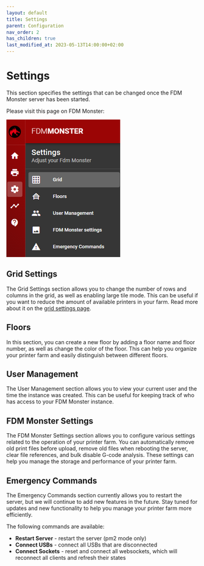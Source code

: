 ```yaml
---
layout: default
title: Settings
parent: Configuration
nav_order: 2
has_children: true
last_modified_at: 2023-05-13T14:00:00+02:00
---
```


# Settings

This section specifies the settings that can be changed once the FDM Monster server has been started.

Please visit this page on FDM Monster:

![Image](../../images/settings.png)

## Grid Settings
The Grid Settings section allows you to change the number of rows and columns in the grid, as well as enabling large tile mode. This can be useful if you want to reduce the amount of available printers in your farm.
Read more about it on the [grid settings page](grid_settings.md).

## Floors

In this section, you can create a new floor by adding a floor name and floor number, as well as change the color of the floor. This can help you organize your printer farm and easily distinguish between different floors.

## User Management

The User Management section allows you to view your current user and the time the instance was created. This can be useful for keeping track of who has access to your FDM Monster instance.

## FDM Monster Settings

The FDM Monster Settings section allows you to configure various settings related to the operation of your printer farm. You can automatically remove old print files before upload, remove old files when rebooting the server, clear file references, and bulk disable G-code analysis. These settings can help you manage the storage and performance of your printer farm.

## Emergency Commands

The Emergency Commands section currently allows you to restart the server, but we will continue to add new features in the future. Stay tuned for updates and new functionality to help you manage your printer farm more efficiently.

The following commands are available:
- **Restart Server** - restart the server (pm2 mode only)
- **Connect USBs** - connect all USBs that are disconnected
- **Connect Sockets** - reset and connect all websockets, which will reconnect all clients and refresh their states
